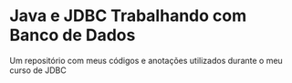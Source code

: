 # Java e JDBC Trabalhando com Banco de Dados
 Um repositório com meus códigos e anotações utilizados durante o meu curso de JDBC
